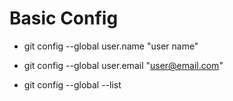 # Basic Config
* git config --global user.name "user name" 

* git config --global user.email "user@email.com" 

* git config --global --list
